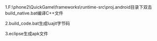 1.F:\phone2\QuickGame\frameworks\runtime-src\proj.android目录下双击
build_native.bat编译C++文件

2.build_code.bat生成luajit字节码

3.eclipse生成apk文件